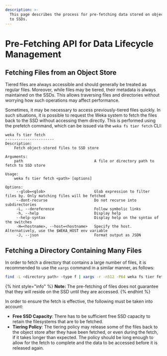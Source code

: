 ```yaml
---
description: >-
  This page describes the process for pre-fetching data stored on object stores
  to SSDs.
---
```


# Pre-Fetching API for Data Lifecycle Management

## Fetching Files from an Object Store

Tiered files are always accessible and should generally be treated as regular files. Moreover, while files may be tiered, their metadata is always maintained on the SSDs. This allows traversing files and directories without worrying how such operations may affect performance.

Sometimes, it may be necessary to access previously-tiered files quickly. In such situations, it is possible to request the Weka system to fetch the files back to the SSD without accessing them directly. This is performed using the prefetch command, which can be issued via the `weka fs tier fetch` CLI:

```text
weka fs tier fetch
----------------------
Description:
    Fetch object-stored files to SSD store

Arguments:
    path                                A file or directory path to fetch to SSD store

Usage:
    weka fs tier fetch <path> [options]

Options:
     --glob=<glob>                      Glob expression to filter files by. Only matching files will be fetched
     --dont-recurse                     Do not recurse into subdirectories
     -L, --dereference                  Follow symbolic links
     -h, --help                         Display help
     --help-syntax                      Display help on the syntax of the switches
     -H=<hostname>, --host=<hostname>   Specify the host. Alternatively, use the $WEKA_HOST env variable
     -J, --json                         Format output as JSON
```

## Fetching a Directory Containing Many Files

In order to fetch a directory that contains a large number of files, it is recommended to use the `xargs` command in a similar manner, as follows:

```bash
find -L <directory path> -type f | xargs -r -n512 -P64 weka fs tier fetch -v
```

{% hint style="info" %}
**Note:** The pre-fetching of files does not guarantee that they will reside on the SSD until they are accessed.
{% endhint %}

In order to ensure the fetch is effective, the following must be taken into account:

* **Free SSD Capacity**: There has to be sufficient free SSD capacity to retain the filesystems that are to be fetched.
* **Tiering Policy**: The tiering policy may release some of the files back to the object store after they have been fetched, or even during the fetch, if it takes longer than expected. The policy should be long enough to allow for the fetch to complete and the data to be accessed before it is released again.

